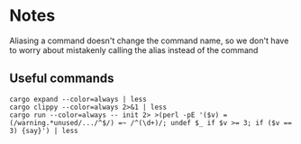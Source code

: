 # Notes

Aliasing a command doesn't change the command name, so we don't have to worry about mistakenly calling the alias instead of the command

## Useful commands

    cargo expand --color=always | less
    cargo clippy --color=always 2>&1 | less
    cargo run --color=always -- init 2> >(perl -pE '($v) = (/warning.*unused/.../^$/) =~ /^(\d+)/; undef $_ if $v >= 3; if ($v == 3) {say}') | less
